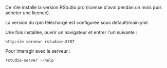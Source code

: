 Ce rôle installe la version RStudio pro (license d'aval pendan un mois puis acheter une licence).

La version du rpm téléchargé est configurée sous default/main.yml.

Une fois installée, ouvrir un navigateur et entrer l'url suivante : 

	http:<le serveur rstudio>:8787
	
Pour interagir avec le serveur :

	rstudio-server --help
	
